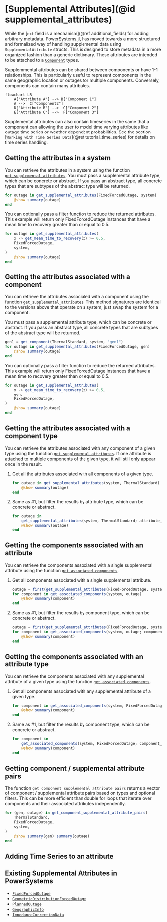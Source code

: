# [Supplemental Attributes](@id supplemental_attributes)

While the [`ext` field is a mechanism](@ref additional_fields) for adding arbitrary metadata. PowerSystems.jl, has moved towards a more structured and formalized way of handling supplemental data using `SupplementalAttribute` structs. This is designed to store metadata in a more organized fashion than a generic dictionary. These attributes are intended to be attached to a [`Component`](@ref) types.

Supplemmental attributes can be shared between components or have 1-1 relationships. This is particularly
useful to represent components in the same geographic location or outages for multiple components. Conversely, components can contain many attributes.

```mermaid
flowchart LR
    A["Attribute A"] --> B["Component 1"]
    A -->  C["Component2"]
    D["Attribute B"] -->  C["Component 2"]
    E["Attribute C"] -->  F["Component 3"]
```

Supplemental attributes can also contain timeseries in the same that a component can allowing the user to model time varying attributes like outage time series or weather dependent probabilities. See the section [`Working with Time Series Data`](@ref tutorial_time_series) for details on time series handling.

## Getting the attributes in a system

You can retrieve the attributes in a system using the function [`get_supplemental_attributes`](@ref).
You must pass a supplemental attribute type, which can be concrete or abstract. If you pass an abstract type, all concrete types
that are subtypes of the abstract type will be returned.

```julia
for outage in get_supplemental_attributes(FixedForcedOutage, system)
    @show summary(outage)
end
```

You can optionally pass a filter function to reduce the returned attributes. This example will
return only FixedForcedOutage instances that have a mean time to recovery greater than or equal to 0.5.

```julia
for outage in get_supplemental_attributes(
    x -> get_mean_time_to_recovery(x) >= 0.5,
    FixedForcedOutage,
    system,
)
    @show summary(outage)
end
```

## Getting the attributes associated with a component

You can retrieve the attributes associated with a component using the function [`get_supplemental_attributes`](@ref).
This method signatures are identical to the versions above that operate on a system; just swap the system for a component.

You must pass a supplemental attribute type, which can be concrete or abstract. If you pass an abstract type, all concrete types
that are subtypes of the abstract type will be returned.

```julia
gen1 = get_component(ThermalStandard, system, "gen1")
for outage in get_supplemental_attributes(FixedForcedOutage, gen)
    @show summary(outage)
end
```

You can optionally pass a filter function to reduce the returned attributes. This example will
return only FixedForcedOutage instances that have a mean time to recovery greater than or equal to 0.5.

```julia
for outage in get_supplemental_attributes(
    x -> get_mean_time_to_recovery(x) >= 0.5,
    gen,
    FixedForcedOutage,
)
    @show summary(outage)
end
```

## Getting the attributes associated with a component type

You can retrieve the attributes associated with any component of a given type
using the function [`get_supplemental_attributes`](@ref). If one attribute is attached to
multiple components of the given type, it will still only appear once in the result.

 1. Get all the attributes associated with all components of a given type.
    
    ```julia
    for outage in get_supplemental_attributes(system, ThermalStandard)
        @show summary(outage)
    end
    ```

 2. Same as #1, but filter the results by attribute type, which can be concrete or abstract.
    
    ```julia
    for outage in
        get_supplemental_attributes(system, ThermalStandard; attribute_type = FixedForcedOutage)
        @show summary(outage)
    end
    ```

## Getting the components associated with an attribute

You can retrieve the components associated with a single supplemental attribute using the
function [`get_associated_components`](@ref).

 1. Get all components associated with a single supplemental attribute.
    
    ```julia
    outage = first(get_supplemental_attributes(FixedForcedOutage, system))
    for component in get_associated_components(system, outage)
        @show summary(component)
    end
    ```

 2. Same as #1, but filter the results by component type, which can be concrete or abstract.
    
    ```julia
    outage = first(get_supplemental_attributes(FixedForcedOutage, system))
    for component in get_associated_components(system, outage; component_type = ThermalStandard)
        @show summary(component)
    end
    ```

## Getting the components associated with an attribute type

You can retrieve the components associated with any supplemental attribute of a given type
using the function [`get_associated_components`](@ref).

 1. Get all components associated with any supplemental attribute of a given type.
    
    ```julia
    for component in get_associated_components(system, FixedForcedOutage)
        @show summary(component)
    end
    ```

 2. Same as #1, but filter the results by component type, which can be concrete or abstract.
    
    ```julia
    for component in
        get_associated_components(system, FixedForcedOutage; component_type = ThermalStandard)
        @show summary(component)
    end
    ```

## Getting component / supplemental attribute pairs

The function [`get_component_supplemental_attribute_pairs`](@ref) returns a vector of component / supplemental
attribute pairs based on types and optional filters. This can be more efficient than double for loops
that iterate over components and their associated attributes independently.

```julia
for (gen, outage) in get_component_supplemental_attribute_pairs(
    ThermalStandard,
    FixedForcedOutage,
    system,
)
    @show summary(gen) summary(outage)
end
```

## Adding Time Series to an attribute

## Existing Supplemental Attributes in PowerSystems

  - [`FixedForcedOutage`](@ref)
  - [`GeometricDistributionForcedOutage`](@ref)
  - [`PlannedOutage`](@ref)
  - [`GeographicInfo`](@ref)
  - [`ImpedanceCorrectionData`](@ref)
